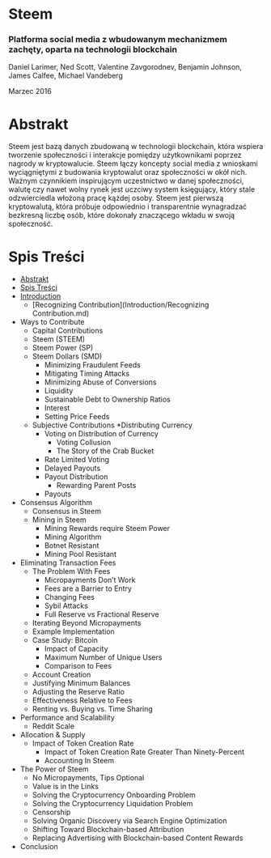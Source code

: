 # Steem

### Platforma social media z wbudowanym mechanizmem zachęty, oparta na technologii blockchain 


Daniel Larimer, Ned Scott, Valentine Zavgorodnev, Benjamin Johnson, James Calfee, Michael Vandeberg

Marzec 2016

# Abstrakt
Steem jest bazą danych zbudowaną w technologii blockchain, która wspiera tworzenie społeczności i interakcje pomiędzy użytkownikami poprzez nagrody w kryptowalucie.
Steem łączy koncepty social media z wnioskami wyciągniętymi z budowania kryptowalut oraz społeczności w okół nich.
Ważnym czynnikiem inspirującym uczestnictwo w danej społeczności, walutę czy nawet wolny rynek jest uczciwy system księgujący, który stale odzwierciedla włożoną pracę kążdej osoby.
Steem jest pierwszą kryptowalutą, która próbuje odpowiednio i transparentnie wynagradzać bezkresną liczbę osób, które dokonały znaczącego wkładu w swoją społeczność.

# Spis Treści

* [Abstrakt](README.md#abstrakt)
* [Spis Treści](README.md#spis-tresci)
* [Introduction](Introduction.md)
  * [Recognizing Contribution](Introduction/Recognizing Contribution.md)
* Ways to Contribute
  * Capital Contributions
  * Steem (STEEM)
  * Steem Power (SP)
  * Steem Dollars (SMD)
    * Minimizing Fraudulent Feeds
    * Mitigating Timing Attacks
    * Minimizing Abuse of Conversions
    * Liquidity
    * Sustainable Debt to Ownership Ratios
    * Interest
    * Setting Price Feeds
  * Subjective Contributions
    *Distributing Currency
    * Voting on Distribution of Currency
      * Voting Collusion
      * The Story of the Crab Bucket
    * Rate Limited Voting
    * Delayed Payouts
    * Payout Distribution
      * Rewarding Parent Posts
    * Payouts
* Consensus Algorithm
  * Consensus in Steem
  * Mining in Steem
    * Mining Rewards require Steem Power
    * Mining Algorithm
    * Botnet Resistant
    * Mining Pool Resistant
* Eliminating Transaction Fees
  * The Problem With Fees
    * Micropayments Don’t Work
    * Fees are a Barrier to Entry
    * Changing Fees
    * Sybil Attacks
    * Full Reserve vs Fractional Reserve
  * Iterating Beyond Micropayments
  * Example Implementation
  * Case Study: Bitcoin
    * Impact of Capacity
    * Maximum Number of Unique Users
    * Comparison to Fees
  * Account Creation
  * Justifying Minimum Balances
  * Adjusting the Reserve Ratio
  * Effectiveness Relative to Fees
  * Renting vs. Buying vs. Time Sharing
* Performance and Scalability
  * Reddit Scale
* Allocation & Supply
  * Impact of Token Creation Rate
    * Impact of Token Creation Rate Greater Than Ninety-Percent
    * Accounting In Steem
* The Power of Steem
  * No Micropayments, Tips Optional
  * Value is in the Links
  * Solving the Cryptocurrency Onboarding Problem
  * Solving the Cryptocurrency Liquidation Problem
  * Censorship
  * Solving Organic Discovery via Search Engine Optimization
  * Shifting Toward Blockchain-based Attribution
  * Replacing Advertising with Blockchain-based Content Rewards
* Conclusion
